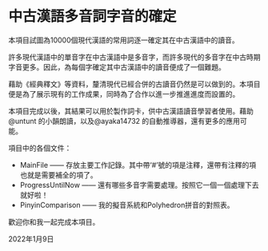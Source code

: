 # 中古漢語多音詞字音的確定

本項目試圖為10000個現代漢語的常用詞逐一確定其在中古漢語中的讀音。  

許多現代漢語中的單音字在中古漢語中是多音字，而許多現代的多音字在中古時期字音更多。因此，為每個字確定其中古漢語中的讀音便成了一個難題。

藉助《經典釋文》等資料，釐清現代已經合併的古讀音仍然是可以做到的。本項目便是為了展示現有的工作成果，同時為了合作以進一步推進進度而設置的。

本項目完成以後，其結果可以用於製作詞卡，供中古漢語讀音學習者使用。藉助@untunt 的小韻朗讀，以及@ayaka14732 的自動推導器，還有更多的應用可能。

項目中的各個文件：

* MainFile —— 存放主要工作記錄。其中帶‘#’號的項是注釋，還帶有注釋的項也就是需要補全的項了。
* ProgressUntilNow —— 還有哪些多音字需要處理。按照它一個一個處理下去就好啦！
* PinyinComparison —— 我的擬音系統和Polyhedron拼音的對照表。

歡迎你和我一起完成本項目。

2022年1月9日

